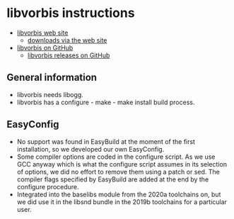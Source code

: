 # libvorbis instructions

* [libvorbis web site](https://www.xiph.org/vorbis/)
    * [downloads via the web site](https://www.xiph.org/downloads/)
* [libvorbis on GitHub](https://github.com/xiph/vorbis)
    * [libvorbis releases on GitHub](https://github.com/xiph/vorbis/releases)

## General information

* libvorbis needs libogg.
* libvorbis has a configure - make - make install build process.

## EasyConfig

* No support was found in EasyBuild at the moment of the first installation,
  so we developed our own EasyConfig.
* Some compiler options are coded in the configure script. As we use GCC anyway
  which is what the configure script assumes in its selection of options, we did
  no effort to remove them using a patch or sed. The compiler flags specified
  by EasyBuild are added at the end by the configure procedure.
* Integrated into the baselibs module from the 2020a toolchains on,
  but we did use it in the libsnd bundle in the 2019b toolchains for a
  particular user.
